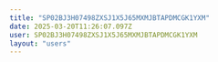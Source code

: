 ```yaml
---
title: "SP02BJ3H07498ZXSJ1X5J65MXMJBTAPDMCGK1YXM"
date: 2025-03-20T11:26:07.097Z
user: SP02BJ3H07498ZXSJ1X5J65MXMJBTAPDMCGK1YXM
layout: "users"
---
```

    